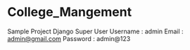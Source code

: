 # College_Mangement
Sample Project Django
Super User
Username : admin
Email : admin@gmail.com
Password : admin@123
